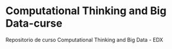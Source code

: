 # Computational Thinking and Big Data-curse

Repositorio de curso Computational Thinking and Big Data - EDX
